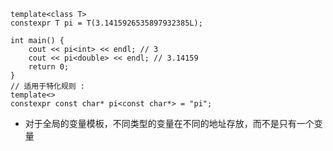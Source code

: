 ```
template<class T>
constexpr T pi = T(3.1415926535897932385L);

int main() {
    cout << pi<int> << endl; // 3
    cout << pi<double> << endl; // 3.14159
    return 0;
}
// 适用于特化规则 :
template<>
constexpr const char* pi<const char*> = "pi";
```

* 对于全局的变量模板，不同类型的变量在不同的地址存放，而不是只有一个变量